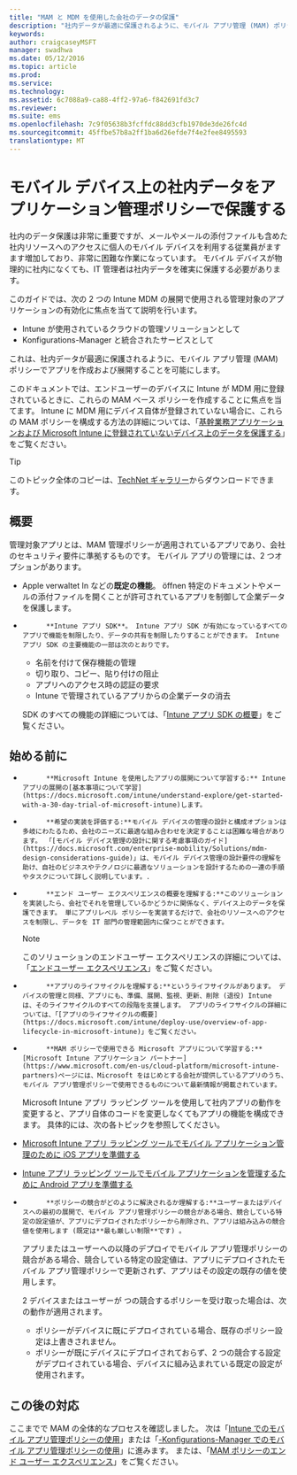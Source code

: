 ```yaml
---
title: "MAM と MDM を使用した会社のデータの保護"
description: "社内データが最適に保護されるように、モバイル アプリ管理 (MAM) ポリシーでアプリを作成および展開します。"
keywords: 
author: craigcaseyMSFT
manager: swadhwa
ms.date: 05/12/2016
ms.topic: article
ms.prod: 
ms.service: 
ms.technology: 
ms.assetid: 6c7088a9-ca88-4ff2-97a6-f842691fd3c7
ms.reviewer: 
ms.suite: ems
ms.openlocfilehash: 7c9f05638b3fcffdc88dd3cfb1970de3de26fc4d
ms.sourcegitcommit: 45ffbe57b8a2ff1ba6d26efde7f4e2fee8495593
translationtype: MT
---
```

# <a name="-"></a>モバイル デバイス上の社内データをアプリケーション管理ポリシーで保護する
社内のデータ保護は非常に重要ですが、メールやメールの添付ファイルも含めた社内リソースへのアクセスに個人のモバイル デバイスを利用する従業員がますます増加しており、非常に困難な作業になっています。 モバイル デバイスが物理的に社内になくても、IT 管理者は社内データを確実に保護する必要があります。

このガイドでは、次の 2 つの Intune MDM の展開で使用される管理対象のアプリケーションの有効化に焦点を当てて説明を行います。

- Intune が使用されているクラウドの管理ソリューションとして
- Konfigurations-Manager と統合されたサービスとして

これは、社内データが最適に保護されるように、モバイル アプリ管理 (MAM) ポリシーでアプリを作成および展開することを可能にします。

このドキュメントでは、エンドユーザーのデバイスに Intune が MDM 用に登録されているときに、これらの MAM ベース ポリシーを作成することに焦点を当てます。 Intune に MDM 用にデバイス自体が登録されていない場合に、これらの MAM ポリシーを構成する方法の詳細については、「[基幹業務アプリケーションおよび Microsoft Intune に登録されていないデバイス上のデータを保護する](https://docs.microsoft.com/intune/deploy-use/protect-line-of-business-apps-and-data-on-devices-not-enrolled-in-microsoft-intune)」をご覧ください。

> [!TIP]
> このトピック全体のコピーは、[TechNet ギャラリー](https://gallery.technet.microsoft.com/Protect-Company-Data-on-d972f4f4/file/154240/1/Protect%20Company%20Data%20on%20Mobile%20Devices%20through%20Application%20Management%20Policies.pdf)からダウンロードできます。

## <a name=""></a>概要
管理対象アプリとは、MAM 管理ポリシーが適用されているアプリであり、会社のセキュリティ要件に準拠するものです。 モバイル アプリの管理には、2 つオプションがあります。
- Apple verwaltet In などの**既定の機能**。 öffnen 特定のドキュメントやメールの添付ファイルを開くことが許可されているアプリを制御して企業データを保護します。
- 
            **Intune アプリ SDK**。 Intune アプリ SDK が有効になっているすべてのアプリで機能を制限したり、データの共有を制限したりすることができます。 Intune アプリ SDK の主要機能の一部は次のとおりです。
  - 名前を付けて保存機能の管理
  - 切り取り、コピー、貼り付けの阻止
  - アプリへのアクセス時の認証の要求
  - Intune で管理されているアプリからの企業データの消去

  SDK のすべての機能の詳細については、「[Intune アプリ SDK の概要](https://docs.microsoft.com/intune/develop/intune-app-sdk)」をご覧ください。

## <a name=""></a>始める前に
- 
            **Microsoft Intune を使用したアプリの展開について学習する:** Intune アプリの展開の[基本事項について学習](https://docs.microsoft.com/intune/understand-explore/get-started-with-a-30-day-trial-of-microsoft-intune)します。

- 
            **希望の実装を評価する:**モバイル デバイスの管理の設計と構成オプションは多岐にわたるため、会社のニーズに最適な組み合わせを決定することは困難な場合があります。 「[モバイル デバイス管理の設計に関する考慮事項のガイド](https://docs.microsoft.com/enterprise-mobility/Solutions/mdm-design-considerations-guide)」は、モバイル デバイス管理の設計要件の理解を助け、自社のビジネスやテクノロジに最適なソリューションを設計するための一連の手順やタスクについて詳しく説明しています。.
- 
            **エンド ユーザー エクスペリエンスの概要を理解する:**このソリューションを実装したら、会社でそれを管理しているかどうかに関係なく、デバイス上のデータを保護できます。 単にアプリレベル ポリシーを実装するだけで、会社のリソースへのアクセスを制限し、データを IT 部門の管理範囲内に保つことができます。

   > [!NOTE]
   > このソリューションのエンドユーザー エクスペリエンスの詳細については、「[エンドユーザー エクスペリエンス](end-user-experience-mam.md)」をご覧ください。

- 
            **アプリのライフサイクルを理解する:**というライフサイクルがあります。 デバイスの管理と同様、アプリにも、準備、展開、監視、更新、削除 (退役) Intune は、そのライフサイクルのすべての段階を支援します。 アプリのライフサイクルの詳細については、「[アプリのライフサイクルの概要](https://docs.microsoft.com/intune/deploy-use/overview-of-app-lifecycle-in-microsoft-intune)」をご覧ください。
- 
            **MAM ポリシーで使用できる Microsoft アプリについて学習する:** [Microsoft Intune アプリケーション パートナー](https://www.microsoft.com/en-us/cloud-platform/microsoft-intune-partners)ページには、Microsoft をはじめとする会社が提供しているアプリのうち、モバイル アプリ管理ポリシーで使用できるものについて最新情報が掲載されています。

  Microsoft Intune アプリ ラッピング ツールを使用して社内アプリの動作を変更すると、アプリ自体のコードを変更しなくてもアプリの機能を構成できます。 具体的には、次の各トピックを参照してください。
 - [Microsoft Intune アプリ ラッピング ツールでモバイル アプリケーション管理のために iOS アプリを準備する](https://docs.microsoft.com/intune/deploy-use/prepare-ios-apps-for-mobile-application-management-with-the-microsoft-intune-app-wrapping-tool)
 - [Intune アプリ ラッピング ツールでモバイル アプリケーションを管理するために Android アプリを準備する](https://docs.microsoft.com/intune/deploy-use/prepare-android-apps-for-mobile-application-management-with-the-microsoft-intune-app-wrapping-tool)

- 
            **ポリシーの競合がどのように解決されるか理解する:**ユーザーまたはデバイスへの最初の展開で、モバイル アプリ管理ポリシーの競合がある場合、競合している特定の設定値が、アプリにデプロイされたポリシーから削除され、アプリは組み込みの競合値を使用します (既定は**最も厳しい制限**です) 。

  アプリまたはユーザーへの以降のデプロイでモバイル アプリ管理ポリシーの競合がある場合、競合している特定の設定値は、アプリにデプロイされたモバイル アプリ管理ポリシーで更新されず、アプリはその設定の既存の値を使用します。

  2 デバイスまたはユーザーが つの競合するポリシーを受け取った場合は、次の動作が適用されます。
  - ポリシーがデバイスに既にデプロイされている場合、既存のポリシー設定は上書きされません。
  - ポリシーが既にデバイスにデプロイされておらず、2 つの競合する設定がデプロイされている場合、デバイスに組み込まれている既定の設定が使用されます。

## <a name=""></a>この後の対応
ここまでで MAM の全体的なプロセスを確認しました。 次は「[Intune でのモバイル アプリ管理ポリシーの使用](mam-intune.md)」または「[-Konfigurations-Manager でのモバイル アプリ管理ポリシーの使用](mam-configmgr.md)」に進みます。 または、「[MAM ポリシーのエンド ユーザー エクスペリエンス](end-user-experience-mam.md)」をご覧ください。
